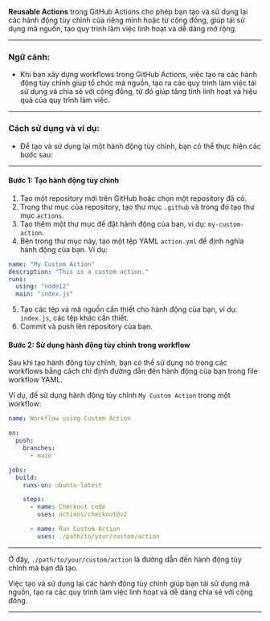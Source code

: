 **Reusable Actions** trong GitHub Actions cho phép bạn tạo và sử dụng lại các hành động tùy chỉnh của riêng mình hoặc từ cộng đồng, giúp tái sử dụng mã nguồn, tạo quy trình làm việc linh hoạt và dễ dàng mở rộng.

---

### Ngữ cảnh:

- Khi bạn xây dựng workflows trong GitHub Actions, việc tạo ra các hành động tùy chỉnh giúp tổ chức mã nguồn, tạo ra các quy trình làm việc tái sử dụng và chia sẻ với cộng đồng, từ đó giúp tăng tính linh hoạt và hiệu quả của quy trình làm việc.

---

### Cách sử dụng và ví dụ:

- Để tạo và sử dụng lại một hành động tùy chỉnh, bạn có thể thực hiện các bước sau:

---

#### Bước 1: Tạo hành động tùy chỉnh

1. Tạo một repository mới trên GitHub hoặc chọn một repository đã có.
2. Trong thư mục của repository, tạo thư mục `.github` và trong đó tạo thư mục `actions`.
3. Tạo thêm một thư mục để đặt hành động của bạn, ví dụ: `my-custom-action`.
4. Bên trong thư mục này, tạo một tệp YAML `action.yml` để định nghĩa hành động của bạn. Ví dụ:

```yaml
name: "My Custom Action"
description: "This is a custom action."
runs:
  using: "node12"
  main: "index.js"
```

5. Tạo các tệp và mã nguồn cần thiết cho hành động của bạn, ví dụ: `index.js`, các tệp khác cần thiết.
6. Commit và push lên repository của bạn.

#### Bước 2: Sử dụng hành động tùy chỉnh trong workflow

Sau khi tạo hành động tùy chỉnh, bạn có thể sử dụng nó trong các workflows bằng cách chỉ định đường dẫn đến hành động của bạn trong file workflow YAML.

Ví dụ, để sử dụng hành động tùy chỉnh `My Custom Action` trong một workflow:

```yaml
name: Workflow using Custom Action

on:
  push:
    branches:
      - main

jobs:
  build:
    runs-on: ubuntu-latest

    steps:
      - name: Checkout code
        uses: actions/checkout@v2

      - name: Run Custom Action
        uses: ./path/to/your/custom/action
```

---

Ở đây, `./path/to/your/custom/action` là đường dẫn đến hành động tùy chỉnh mà bạn đã tạo.

Việc tạo và sử dụng lại các hành động tùy chỉnh giúp bạn tái sử dụng mã nguồn, tạo ra các quy trình làm việc linh hoạt và dễ dàng chia sẻ với cộng đồng.

---
